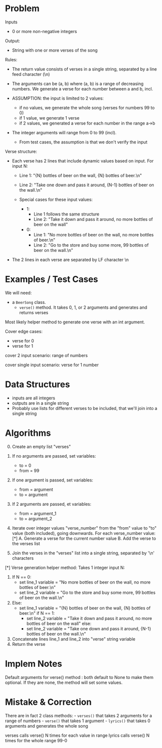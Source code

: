# Problem
Inputs
- 0 or more non-negative integers

Output:
- String with one or more verses of the song

Rules:
- The return value consists of verses in a single string, separated by a line feed character (\n)

- The arguments can be (a, b) where (a, b) is a range of decreasing numbers. We generate a verse for each number between a and b, incl.
- ASSUMPTION: the input is limited to 2 values:
    - if no values, we generate the whole song (verses for numbers 99 to 0)
    - if 1 value, we generate 1 verse
    - if 2 values, we generated a verse for each number in the range a->b

- The integer arguments will range from 0 to 99 (incl).
    - From test cases, the assumption is that we don't verify the input

Verse structure:
- Each verse has 2 lines that include dynamic values based on input. For input N:
    - Line 1: "{N} bottles of beer on the wall, {N} bottles of beer.\n"
    - Line 2: "Take one down and pass it around, {N-1} bottles of beer on the wall.\n"

    - Special cases for these input values:
        - 1:
            - Line 1 follows the same structure
            - Line 2: "Take it down and pass it around, no more bottles of beer on the wall"
        - 0:
            - Line 1: "No more bottles of beer on the wall, no more bottles of beer.\n"
            - Line 2: "Go to the store and buy some more, 99 bottles of beer on the wall.\n"

- The 2 lines in each verse are separated by LF character \n

# Examples / Test Cases
We will need:
- a `BeerSong` class.
    - `verse()` method. It takes 0, 1, or 2 arguments and generates and returns verses

Most likely helper method to generate one verse with an int argument.

Cover edge cases:
- verse for 0
- verse for 1

cover 2 input scenario: range of numbers

cover single input scenario: verse for 1 number

# Data Structures
- inputs are all integers
- outputs are in a single string
- Probably use lists for different verses to be included, that we'll join into a single string


# Algorithms

0. Create an empty list "verses"
1. If no arguments are passed, set variables:
    - to = 0
    - from = 99
2. If one argument is passed, set variables:
    - from = argument
    - to = argument
3. If 2 arguments are passed, et variables:
    - from = argument_1
    - to = argument_2

4. Iterate over integer values "verse_number" from the "from" value to "to" value (both included), going downwards. For each verse_number value:
    [*] A. Generate a verse for the current number value
    B. Add the verse to the verses list

5. Join the verses in the "verses" list into a single string, separated by '\n' characters


[*] Verse generation helper method:
Takes 1 integer input N:

1. If N == 0:
    - set line_1 variable = "No more bottles of beer on the wall, no more bottles of beer.\n"
    - set line_2 variable = "Go to the store and buy some more, 99 bottles of beer on the wall.\n"
2. Else:
    - set line_1 variable = "{N} bottles of beer on the wall, {N} bottles of beer.\n"
    if N == 1:
        - set line_2 variable = "Take it down and pass it around, no more bottles of beer on the wall"
    else:
        - set line_2 variable = "Take one down and pass it around, {N-1} bottles of beer on the wall.\n"
3. Concatenate lines line_1 and line_2 into "verse" string variable
4. Return the verse

# Implem Notes
Default arguments for verse() method : both default to None to make them optional.
If they are none, the method will set some values.


# Mistake & Correction
There are in fact 2 class methods:
    - `verses()` that takes 2 arguments for a range of numbers
    - `verse()` that takes 1 argument
    - `lyrics()` that takes 0 arguments and generates the whole song

verses calls verse() N times for each value in range
lyrics calls verse() N times for the whole range 99-0